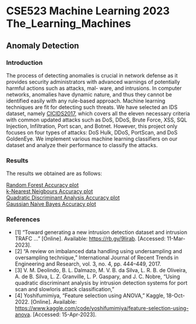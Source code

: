 # CSE523 Machine Learning 2023 The_Learning_Machines
## Anomaly Detection
### Introduction  

The process of detecting anomalies is crucial in network
defense as it provides security administrators with advanced
warnings of potentially harmful actions such as attacks, mal-
ware, and intrusions. In computer networks, anomalies have
dynamic nature, and thus they cannot be identified easily with
any rule-based approach. Machine learning techniques are fit
for detecting such threats. We have selected an IDS dataset,
namely [CICIDS2017](https://www.kaggle.com/datasets/cicdataset/cicids2017), which covers all the eleven necessary
criteria with common updated attacks such as DoS, DDoS,
Brute Force, XSS, SQL Injection, Infiltration, Port scan, and
Botnet. However, this project only focuses on four types of
attacks: DoS Hulk, DDoS, PortScan, and DoS GoldenEye. We
implement various machine learning classifiers on our dataset
and analyze their performance to classify the attacks.  

### Results

The results we obtained are as follows:  

[Random Forest Accuracy plot](/Results/RFA.png)  
[k-Nearest Neigbours Accuracy plot](/Results/KNN.png)  
[Quadratic Discriminant Analysis Accuracy plot](/Results/QDA.png)  
[Gaussian Naive Bayes Accuracy plot](/Results/GNB.png)  

### References

- [1] “Toward generating a new intrusion detection dataset and intrusion TRAFC ...” [Online]. Available: https://rb.gy/9lirab. [Accessed: 11-Mar-2023]. 
- [2] “A review on imbalanced data handling using undersampling and oversampling technique,” International Journal of Recent Trends in Engineering and Research, vol. 3, no. 4, pp. 444–449, 2017.
- [3]  V. M. Deolindo, B. L. Dalmazo, M. V. B. da Silva, L. R. B. de Oliveira, A. de B. Silva, L. Z. Granville, L. P. Gaspary, and J. C. Nobre, “Using quadratic discriminant analysis by intrusion detection systems for port scan and slowloris attack classification,”
- [4] Yoshifumimiya, “Feature selection using ANOVA,” Kaggle, 18-Oct-2022. [Online]. Available: https://www.kaggle.com/code/yoshifumimiya/feature-selection-using-anova. [Accessed: 15-Apr-2023]. 

